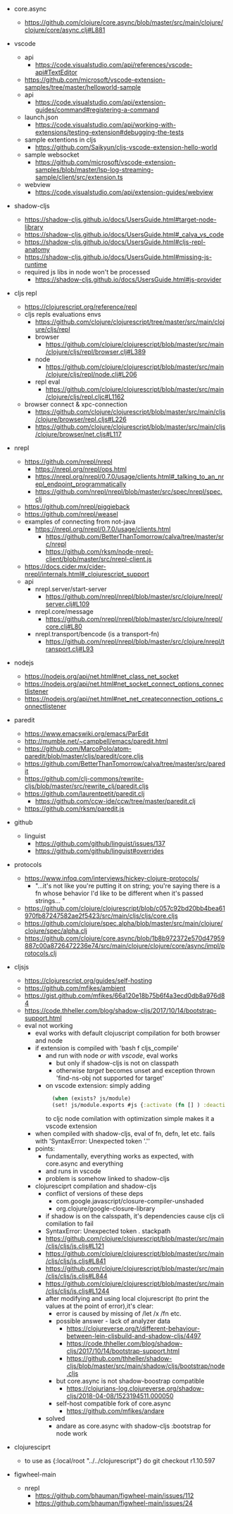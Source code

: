 
- core.async
  - https://github.com/clojure/core.async/blob/master/src/main/clojure/clojure/core/async.clj#L881

- vscode
  - api 
    - https://code.visualstudio.com/api/references/vscode-api#TextEditor
  - https://github.com/microsoft/vscode-extension-samples/tree/master/helloworld-sample
  - api
    - https://code.visualstudio.com/api/extension-guides/command#registering-a-command
  - launch.json
    - https://code.visualstudio.com/api/working-with-extensions/testing-extension#debugging-the-tests
  - sample extentions in cljs
    - https://github.com/Saikyun/cljs-vscode-extension-hello-world
  - sample websocket
    - https://github.com/microsoft/vscode-extension-samples/blob/master/lsp-log-streaming-sample/client/src/extension.ts
  - webview
    - https://code.visualstudio.com/api/extension-guides/webview

- shadow-cljs
  - https://shadow-cljs.github.io/docs/UsersGuide.html#target-node-library
  - https://shadow-cljs.github.io/docs/UsersGuide.html#_calva_vs_code
  - https://shadow-cljs.github.io/docs/UsersGuide.html#cljs-repl-anatomy
  - https://shadow-cljs.github.io/docs/UsersGuide.html#missing-js-runtime
  - required js libs in node won't be processed
    - https://shadow-cljs.github.io/docs/UsersGuide.html#js-provider

- cljs repl
  - https://clojurescript.org/reference/repl
  - cljs repls evaluations envs 
    - https://github.com/clojure/clojurescript/tree/master/src/main/clojure/cljs/repl
    - browser 
      - https://github.com/clojure/clojurescript/blob/master/src/main/clojure/cljs/repl/browser.clj#L389
    - node 
      - https://github.com/clojure/clojurescript/blob/master/src/main/clojure/cljs/repl/node.clj#L206
    - repl eval
      - https://github.com/clojure/clojurescript/blob/master/src/main/clojure/cljs/repl.cljc#L1162
  - browser connect & xpc-connection 
    - https://github.com/clojure/clojurescript/blob/master/src/main/cljs/clojure/browser/repl.cljs#L226
    - https://github.com/clojure/clojurescript/blob/master/src/main/cljs/clojure/browser/net.cljs#L117

- nrepl
  - https://github.com/nrepl/nrepl
    - https://nrepl.org/nrepl/ops.html
    - https://nrepl.org/nrepl/0.7.0/usage/clients.html#_talking_to_an_nrepl_endpoint_programmatically
    - https://github.com/nrepl/nrepl/blob/master/src/spec/nrepl/spec.clj
  - https://github.com/nrepl/piggieback
  - https://github.com/nrepl/weasel
  - examples of connecting from not-java
    - https://nrepl.org/nrepl/0.7.0/usage/clients.html
      - https://github.com/BetterThanTomorrow/calva/tree/master/src/nrepl
      - https://github.com/rksm/node-nrepl-client/blob/master/src/nrepl-client.js
  - https://docs.cider.mx/cider-nrepl/internals.html#_clojurescript_support
  - api
    - nrepl.server/start-server
      - https://github.com/nrepl/nrepl/blob/master/src/clojure/nrepl/server.clj#L109
    - nrepl.core/message
      - https://github.com/nrepl/nrepl/blob/master/src/clojure/nrepl/core.clj#L80
    - nrepl.transport/bencode (is a transport-fn)
      - https://github.com/nrepl/nrepl/blob/master/src/clojure/nrepl/transport.clj#L93

- nodejs
  - https://nodejs.org/api/net.html#net_class_net_socket
  - https://nodejs.org/api/net.html#net_socket_connect_options_connectlistener
  - https://nodejs.org/api/net.html#net_net_createconnection_options_connectlistener

- paredit
  - https://www.emacswiki.org/emacs/ParEdit
  - http://mumble.net/~campbell/emacs/paredit.html
  - https://github.com/MarcoPolo/atom-paredit/blob/master/cljs/paredit/core.cljs
  - https://github.com/BetterThanTomorrow/calva/tree/master/src/paredit
  - https://github.com/clj-commons/rewrite-cljs/blob/master/src/rewrite_clj/paredit.cljs
  - https://github.com/laurentpetit/paredit.clj
    - https://github.com/ccw-ide/ccw/tree/master/paredit.clj
  - https://github.com/rksm/paredit.js

- github
  - linguist
    - https://github.com/github/linguist/issues/137
    - https://github.com/github/linguist#overrides

- protocols
  - https://www.infoq.com/interviews/hickey-clojure-protocols/
    - "...it's not like you're putting it on string; you're saying there is a fn whose behavior I'd like to be different when it's passed strings... "
  - https://github.com/clojure/clojurescript/blob/c057c92bd20bb4bea61970fb87247582ae2f5423/src/main/cljs/cljs/core.cljs
  - https://github.com/clojure/spec.alpha/blob/master/src/main/clojure/clojure/spec/alpha.clj
  - https://github.com/clojure/core.async/blob/1b8b972372e570d47959887c00a8726472236e74/src/main/clojure/clojure/core/async/impl/protocols.clj


- cljsjs
  - https://clojurescript.org/guides/self-hosting
  - https://github.com/mfikes/ambient
  - https://gist.github.com/mfikes/66a120e18b75b6f4a3ecd0db8a976d84
  - https://code.thheller.com/blog/shadow-cljs/2017/10/14/bootstrap-support.html
  - eval not working
    - eval works with default clojuscript compilation for both browser and node
    - if extension is compiled with 'bash f cljs_compile' 
      - and run with node *or with vscode*, eval works
        - but only if shadow-cljs is not on classpath
        - otherwise *target* becomes unset and exception thrown 'find-ns-obj not supported for target'
      - on vscode extension: simply adding 
        ```clojure
          (when (exists? js/module)
          (set! js/module.exports #js {:activate (fn [] ) :deactivate (fn [] )} )
        ```
        to cljc node comilation with optimization simple makes it a vscode extension 
    - when compiled with shadow-cljs, eval of fn, defn, let etc. fails with 'SyntaxError: Unexpected token '.''
    - points:
      - fundamentally, everything works as expected, with core.async and everything
      - and runs in vscode
      - problem is somehow linked to shadow-cljs
    - clojuresciprt compilation and shadow-cljs 
      - conflict of versions of these deps
        - com.google.javascript/closure-compiler-unshaded
        - org.clojure/google-closure-library
      - if shadow is on the calsspath, it's dependencies cause cljs cli comilation to fail
      - SyntaxError: Unexpected token .   stackpath
      - https://github.com/clojure/clojurescript/blob/master/src/main/cljs/cljs/js.cljs#L121
      - https://github.com/clojure/clojurescript/blob/master/src/main/cljs/cljs/js.cljs#L841
      - https://github.com/clojure/clojurescript/blob/master/src/main/cljs/cljs/js.cljs#L844
      - https://github.com/clojure/clojurescript/blob/master/src/main/cljs/cljs/js.cljs#L1244
      - after modifying and using local clojurescript (to print the values at the point of error),it's clear:
        - error is caused by missing of /let /x /fn etc.
        - possible answer -  lack of analyzer data
          - https://clojureverse.org/t/different-behaviour-between-lein-cljsbuild-and-shadow-cljs/4497
          - https://code.thheller.com/blog/shadow-cljs/2017/10/14/bootstrap-support.html
          - https://github.com/thheller/shadow-cljs/blob/master/src/main/shadow/cljs/bootstrap/node.cljs
        - but core.async is not shadow-boostrap compatible
          - https://clojurians-log.clojureverse.org/shadow-cljs/2018-04-08/1523194511.000050
        - self-host compatible fork of core.async
          - https://github.com/mfikes/andare
      - solved
        - andare as core.async with shadow-cljs :bootstrap for node work

        
- clojuresciprt
  - to use as {:local/root "../../clojurescript"}  do git checkout r1.10.597


- figwheel-main
  - nrepl
    - https://github.com/bhauman/figwheel-main/issues/112
    - https://github.com/bhauman/figwheel-main/issues/24